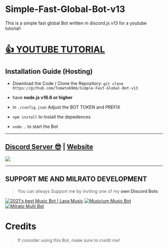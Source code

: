 # Simple-Fast-Global-Bot-v13
This is a simple fast global Bot written in discord.js v13 for a youtube tutorial!

# [👍 **YOUTUBE TUTORIAL**](https://www.youtube.com/watch?v=7k7ZTJpbdzo&)

## Installation Guide (Hosting)

- Download the Code / Clone the Repository: `git clone https://github.com/Tomato6966/Simple-Fast-Global-Bot-v13`

- have **node.js v16.6 or higher**

- in `./config.json` Adjust the BOT TOKEN and PREFIX

- `npm install` to Install the depedences

- `node .` to start the Bot

***

## [Discord Server 😎](https://discord.gg/milrato) | [Website](https://milrato.dev)
<a href="https://discord.gg/milrato"><img src="https://discord.com/api/guilds/773668217163218944/widget.png?style=banner2"></a>

***

## SUPPORT ME AND MILRATO DEVELOPMENT

> You can always Support me by inviting one of my **own Discord Bots**

[![2021's best Music Bot | Lava Music](https://cdn.discordapp.com/attachments/748533465972080670/817088638780440579/test3.png)](https://lava.milrato.dev)
[![Musicium Music Bot](https://cdn.discordapp.com/attachments/742446682381221938/770055673965707264/test1.png)](https://musicium.musicium.dev)
[![Milrato Multi Bot](https://cdn.discordapp.com/attachments/742446682381221938/770056826724679680/test1.png)](https://milrato.milrato.dev)

# Credits

> If consider using this Bot, make sure to credit me!
